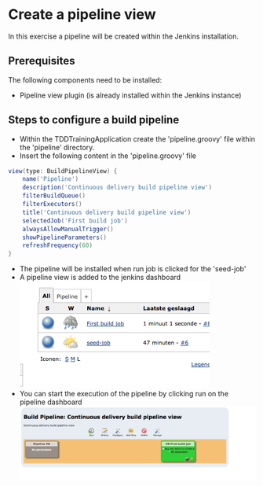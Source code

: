 # Create a pipeline view

In this exercise a pipeline will be created within the Jenkins installation.

## Prerequisites

The following components need to be installed:

- Pipeline view plugin (is already installed within the Jenkins instance)

## Steps to configure a build pipeline

- Within the TDDTrainingApplication create the 'pipeline.groovy' file within the 'pipeline' directory.
- Insert the following content in the 'pipeline.groovy' file
```groovy
view(type: BuildPipelineView) {
    name('Pipeline')
    description('Continuous delivery build pipeline view')
    filterBuildQueue()
    filterExecutors()
    title('Continuous delivery build pipeline view')
    selectedJob('First build job')
    alwaysAllowManualTrigger()
    showPipelineParameters()
    refreshFrequency(60)
}
```
- The pipeline will be installed when run job is clicked for the 'seed-job'
- A pipeline view is added to the jenkins dashboard
![Pipeline view on the default dashboard](images/pipeline-view-01.png)
- You can start the execution of the pipeline by clicking run on the pipeline dashboard
![Example of the most simple pipeline](images/pipeline-view-02.png)
